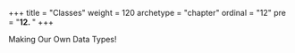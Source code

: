 +++
title = "Classes"
weight = 120
archetype = "chapter"
ordinal = "12"
pre = "<b>12. </b>"
+++



Making Our Own Data Types!

<!-- TODO Add Videos to Generic Tutorial? -->